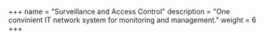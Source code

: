 +++
name = "Surveillance and Access Control"
description = "One convinient IT network system for monitoring and management."
weight = 6
+++